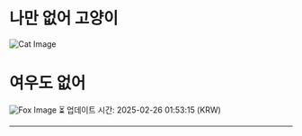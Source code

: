 
# 나만 없어 고양이

![Cat Image](https://cdn2.thecatapi.com/images/a6l.jpg)

# 여우도 없어
![Fox Image](https://randomfox.ca/images/68.jpg)
⏳ 업데이트 시간: 2025-02-26 01:53:15 (KRW)

---
